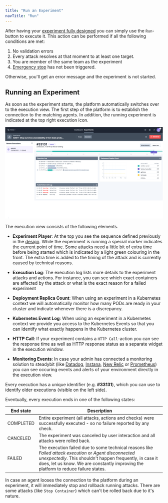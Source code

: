 ```yaml
---
title: "Run an Experiment"
navTitle: "Run"
---
```

After having your [experiment fully designed](10-design) you can simply use the `Run`-button to execute it.
This action can be performed if all the following conditions are met:

1. No validation errors
2. Every attack resolves at that moment to at least one target.
3. You are member of the same team as the experiment
4. [Emergency stop](30-prevent-execution) has not been triggered.

Otherwise, you'll get an error message and the experiment is not started.

## Running an Experiment
As soon as the experiment starts, the platform automatically switches over to the execution view.
The first step of the platform is to establish the connection to the matching agents.
In addition, the running experiment is indicated at the top right execution icon.

![Experiment Execution View](experiment-run.png)

The execution view consists of the following elements.

- **Experiment Player**: At the top you see the sequence defined previously in the [design](10-design).
  While the experiment is running a special marker indicates the current point of time.
  Some attacks need a little bit of extra time before being started which is indicated by a light green colouring in the front.
  The extra time is added to the timing of the attack and is currently caused by technical reasons.

- **Execution Log**: The execution log lists more details to the experiment attacks and actions.
  For instance, you can see which exact containers are affected by the attack or what is the exact reason for a failed experiment

- **Deployment Replica Count**: When using an experiment in a Kubernetes context we will automatically monitor how many PODs are ready in your cluster and indicate whenever there is a discrepancy.

- **Kubernetes Event Log**: When using an experiment in a Kubernetes context we provide you access to the Kubernetes Events so that you can identify what exactly happens in the Kubernetes cluster.

- **HTTP Call**: If your experiment contains a ``HTTP Call``-action you can see the response time as well as HTTP response status as a separate widget in the execution window.

- **Monitoring Events**: In case your admin has connected a monitoring solution to steadybit (like [Datadog](../../integrate/30-monitoring/10-datadog), [Instana](../../integrate/30-monitoring/30-instana), [New Relic](../../integrate/30-monitoring/40-newrelic) or [Prometheus](../../integrate/30-monitoring/50-prometheus.md)) you can see occuring events and alerts of your environment directly in the execution view.

Every execution has a unique identifier (e.g. **#33131**), which you can use to identify older executions (visible on the left side).

Eventually, every execution ends in one of the following states:

| End state   | Description    |
|---------|----------------|
| COMPLETED | Entire experiment (all attacks, actions and checks) were successfully executed - so no failure reported by any check.
| CANCELED | The experiment was canceled by user interaction and all attacks were rolled back.
| FAILED | The execution failed due to some technical reasons like _Failed attack execution_ or _Agent disconnected unexpectedly_. This shouldn't happen frequently, in case it does, let us know. We are constantly improving the platform to reduce failure states.

In case an agent looses the connection to the platform during an experiment, it will immediately stop and rollback running attacks.
There are some attacks (like `Stop Container`) which can't be rolled back due to it's nature.
